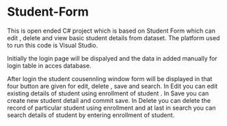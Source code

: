 # Student-Form
This is open ended C# project which is  based on  Student Form which can edit , delete and view basic student details from dataset.
The platform used to run this code is Visual Studio.


Initially the login page will be dispalyed and the data in added manually for login table in acces database.


After login the student cousennling window form will be displayed in that four button are given for edit, delete , save and search.
In Edit you can edit  existing details of student using enrollment of student .
In Save you can create new student detail and commit save.
In Delete you can delete the record of particular student using enrollment and at last in search you can search details of student by entering enrollment of student.
